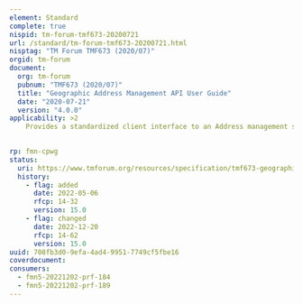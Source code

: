 ```yaml
---
element: Standard
complete: true
nispid: tm-forum-tmf673-20200721
url: /standard/tm-forum-tmf673-20200721.html
nisptag: "TM Forum TMF673 (2020/07)"
orgid: tm-forum
document:
  org: tm-forum
  pubnum: "TMF673 (2020/07)"
  title: "Geographic Address Management API User Guide"
  date: "2020-07-21"
  version: "4.0.0"
applicability: >2
    Provides a standardized client interface to an Address management system. It allows looking for worldwide addresses. It can also be used to validate geographic address data, to be sure that it corresponds to a real geographic address. Finally, it can be used to look for a geographic address by  searching an area as a start (city, town …), then zooming on the streets of this area, and finally listing all the street segments (numbers) in a street.

  
rp: fmn-cpwg
status:
  uri: https://www.tmforum.org/resources/specification/tmf673-geographic-address-management-api-user-guide-v4-0-0/
  history: 
    - flag: added
      date: 2022-05-06
      rfcp: 14-32
      version: 15.0
    - flag: changed
      date: 2022-12-20
      rfcp: 14-62
      version: 15.0
uuid: 708fb3d0-9efa-4ad4-9951-7749cf5fbe16
coverdocument:
consumers:
  - fmn5-20221202-prf-184
  - fmn5-20221202-prf-189
---
```

